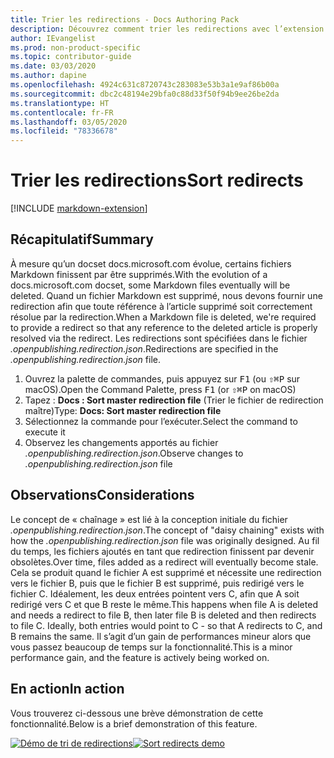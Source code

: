 ```yaml
---
title: Trier les redirections - Docs Authoring Pack
description: Découvrez comment trier les redirections avec l’extension Visual Studio Code Docs Authoring Pack.
author: IEvangelist
ms.prod: non-product-specific
ms.topic: contributor-guide
ms.date: 03/03/2020
ms.author: dapine
ms.openlocfilehash: 4924c631c8720743c283083e53b3a1e9af86b00a
ms.sourcegitcommit: dbc2c48194e29bfa0c88d33f50f94b9ee26be2da
ms.translationtype: HT
ms.contentlocale: fr-FR
ms.lasthandoff: 03/05/2020
ms.locfileid: "78336678"
---
```

# <a name="sort-redirects"></a><span data-ttu-id="546f8-103">Trier les redirections</span><span class="sxs-lookup"><span data-stu-id="546f8-103">Sort redirects</span></span>

[!INCLUDE [markdown-extension](includes/markdown-extension.md)]

## <a name="summary"></a><span data-ttu-id="546f8-104">Récapitulatif</span><span class="sxs-lookup"><span data-stu-id="546f8-104">Summary</span></span>

<span data-ttu-id="546f8-105">À mesure qu’un docset docs.microsoft.com évolue, certains fichiers Markdown finissent par être supprimés.</span><span class="sxs-lookup"><span data-stu-id="546f8-105">With the evolution of a docs.microsoft.com docset, some Markdown files eventually will be deleted.</span></span> <span data-ttu-id="546f8-106">Quand un fichier Markdown est supprimé, nous devons fournir une redirection afin que toute référence à l’article supprimé soit correctement résolue par la redirection.</span><span class="sxs-lookup"><span data-stu-id="546f8-106">When a Markdown file is deleted, we're required to provide a redirect so that any reference to the deleted article is properly resolved via the redirect.</span></span> <span data-ttu-id="546f8-107">Les redirections sont spécifiées dans le fichier *.openpublishing.redirection.json*.</span><span class="sxs-lookup"><span data-stu-id="546f8-107">Redirections are specified in the *.openpublishing.redirection.json* file.</span></span>

1. <span data-ttu-id="546f8-108">Ouvrez la palette de commandes, puis appuyez sur <kbd>F1</kbd> (ou <kbd>⇧⌘P</kbd> sur macOS).</span><span class="sxs-lookup"><span data-stu-id="546f8-108">Open the Command Palette, press <kbd>F1</kbd> (or <kbd>⇧⌘P</kbd> on macOS)</span></span>
1. <span data-ttu-id="546f8-109">Tapez : **Docs : Sort master redirection file** (Trier le fichier de redirection maître)</span><span class="sxs-lookup"><span data-stu-id="546f8-109">Type: **Docs: Sort master redirection file**</span></span>
1. <span data-ttu-id="546f8-110">Sélectionnez la commande pour l’exécuter.</span><span class="sxs-lookup"><span data-stu-id="546f8-110">Select the command to execute it</span></span>
1. <span data-ttu-id="546f8-111">Observez les changements apportés au fichier *.openpublishing.redirection.json*.</span><span class="sxs-lookup"><span data-stu-id="546f8-111">Observe changes to *.openpublishing.redirection.json* file</span></span>

## <a name="considerations"></a><span data-ttu-id="546f8-112">Observations</span><span class="sxs-lookup"><span data-stu-id="546f8-112">Considerations</span></span>

<span data-ttu-id="546f8-113">Le concept de « chaînage » est lié à la conception initiale du fichier *.openpublishing.redirection.json*.</span><span class="sxs-lookup"><span data-stu-id="546f8-113">The concept of "daisy chaining" exists with how the *.openpublishing.redirection.json* file was originally designed.</span></span> <span data-ttu-id="546f8-114">Au fil du temps, les fichiers ajoutés en tant que redirection finissent par devenir obsolètes.</span><span class="sxs-lookup"><span data-stu-id="546f8-114">Over time, files added as a redirect will eventually become stale.</span></span> <span data-ttu-id="546f8-115">Cela se produit quand le fichier A est supprimé et nécessite une redirection vers le fichier B, puis que le fichier B est supprimé, puis redirigé vers le fichier C. Idéalement, les deux entrées pointent vers C, afin que A soit redirigé vers C et que B reste le même.</span><span class="sxs-lookup"><span data-stu-id="546f8-115">This happens when file A is deleted and needs a redirect to file B, then later file B is deleted and then redirects to file C. Ideally, both entries would point to C - so that A redirects to C, and B remains the same.</span></span> <span data-ttu-id="546f8-116">Il s’agit d’un gain de performances mineur alors que vous passez beaucoup de temps sur la fonctionnalité.</span><span class="sxs-lookup"><span data-stu-id="546f8-116">This is a minor performance gain, and the feature is actively being worked on.</span></span>

## <a name="in-action"></a><span data-ttu-id="546f8-117">En action</span><span class="sxs-lookup"><span data-stu-id="546f8-117">In action</span></span>

<span data-ttu-id="546f8-118">Vous trouverez ci-dessous une brève démonstration de cette fonctionnalité.</span><span class="sxs-lookup"><span data-stu-id="546f8-118">Below is a brief demonstration of this feature.</span></span>

<span data-ttu-id="546f8-119">[![Démo de tri de redirections](media/sort-redirect.gif)](media/sort-redirect.gif#lightbox)</span><span class="sxs-lookup"><span data-stu-id="546f8-119">[![Sort redirects demo](media/sort-redirect.gif)](media/sort-redirect.gif#lightbox)</span></span>
